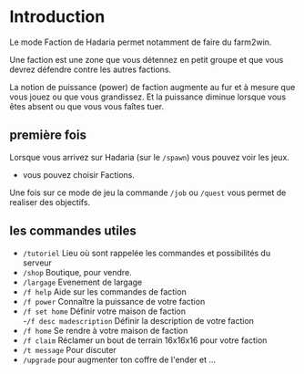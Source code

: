 # Introduction
Le mode Faction de Hadaria permet notamment de faire du farm2win.

Une faction est une zone que vous détennez en petit groupe et que vous devrez défendre contre les autres factions.

La notion de puissance (power) de faction augmente au fur et à mesure que vous jouez ou que vous grandissez. 
Et la puissance diminue lorsque vous êtes absent ou que vous vous faîtes tuer.

## première fois
Lorsque vous arrivez sur Hadaria (sur le `/spawn`) vous pouvez voir les jeux.
 - vous pouvez choisir Factions.


Une fois sur ce mode de jeu la commande `/job` ou `/quest` vous permet de realiser des objectifs.


## les commandes utiles

 - `/tutoriel` Lieu où sont rappelée les commandes et possibilités du serveur
 - `/shop` Boutique, pour vendre.
 - `/largage` Evenement de largage
 - `/f help` Aide sur les commandes de faction
 - `/f power` Connaître la puissance de votre faction
 - `/f set home` Définir votre maison de faction        
 -`/f desc madescription` Définir la description de votre faction
 - `/f home` Se rendre à votre maison de faction
 - `/f claim` Réclamer un bout de terrain 16x16x16 pour votre faction
 - `/t message` Pour discuter
 - `/upgrade` pour augmenter ton coffre de l'ender et ...
